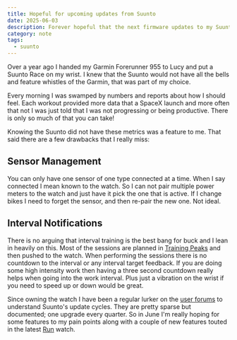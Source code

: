 ```yaml
---
title: Hopeful for upcoming updates from Suunto
date: 2025-06-03
description: Forever hopeful that the next firmware updates to my Suunto Race will include some quality of life updates for me
category: note
tags:
  - suunto
---
```


Over a year ago I handed my Garmin Forerunner 955 to Lucy and put a Suunto Race on my wrist. I knew that the Suunto would not have all the bells and feature whistles of the Garmin, that was part of my choice.

Every morning I was swamped by numbers and reports about how I should feel. Each workout provided more data that a SpaceX launch and more often that not I was just told that I was not progressing or being productive. There is only so much of that you can take!

Knowing the Suunto did not have these metrics was a feature to me. That said there are a few drawbacks that I really miss:

## Sensor Management
You can only have one sensor of one type connected at a time. When I say connected I mean known to the watch. So I can not pair multiple power meters to the watch and just have it pick the one that is active. If I change bikes I need to forget the sensor, and then re-pair the new one.
Not ideal.

## Interval Notifications
There is no arguing that interval training is the best bang for buck and I lean in heavily on this. Most of the sessions are planned in [Training Peaks](https://www.trainingpeaks.com) and then pushed to the watch. When performing the sessions there is no countdown to the interval or any interval target feedback. If you are doing some high intensity work then having a three second countdown really helps when going into the work interval. Plus just a vibration on the wrist if you need to speed up or down would be great.

Since owning the watch I have been a regular lurker on the [user forums](https://forum.suunto.com/) to understand Suunto's update cycles. They are pretty sparse but documented; one upgrade every quarter. So in June I'm really hoping for some features to my pain points along with a couple of new features touted in the latest [Run](https://www.suunto.com/en-gb/Products/sports-watches/suunto-run/suunto-run-lime/) watch.